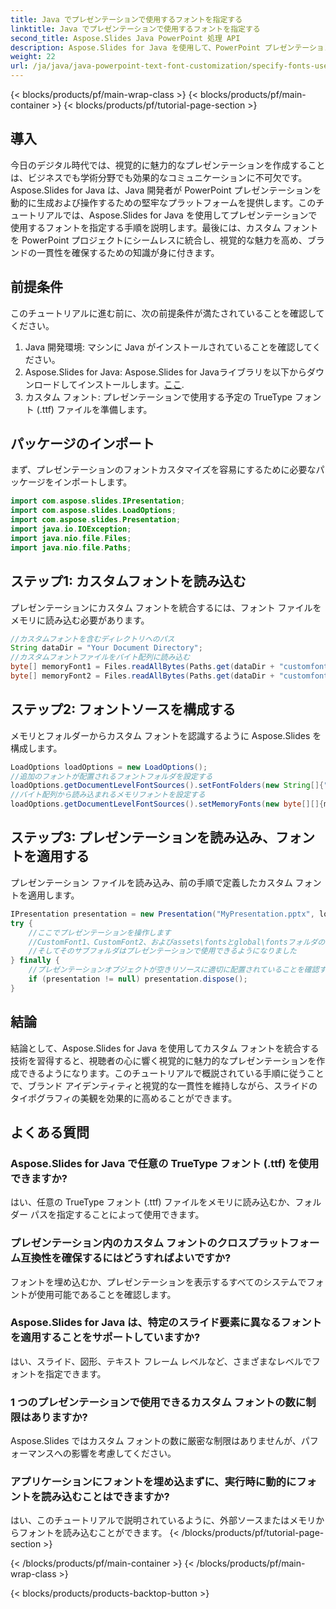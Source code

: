 ```yaml
---
title: Java でプレゼンテーションで使用するフォントを指定する
linktitle: Java でプレゼンテーションで使用するフォントを指定する
second_title: Aspose.Slides Java PowerPoint 処理 API
description: Aspose.Slides for Java を使用して、PowerPoint プレゼンテーションでカスタム フォントを指定する方法を学びます。ユニークなタイポグラフィでスライドを簡単に強化できます。
weight: 22
url: /ja/java/java-powerpoint-text-font-customization/specify-fonts-used-presentation-java/
---
```


{< blocks/products/pf/main-wrap-class >}
{< blocks/products/pf/main-container >}
{< blocks/products/pf/tutorial-page-section >}

## 導入
今日のデジタル時代では、視覚的に魅力的なプレゼンテーションを作成することは、ビジネスでも学術分野でも効果的なコミュニケーションに不可欠です。Aspose.Slides for Java は、Java 開発者が PowerPoint プレゼンテーションを動的に生成および操作するための堅牢なプラットフォームを提供します。このチュートリアルでは、Aspose.Slides for Java を使用してプレゼンテーションで使用するフォントを指定する手順を説明します。最後には、カスタム フォントを PowerPoint プロジェクトにシームレスに統合し、視覚的な魅力を高め、ブランドの一貫性を確保するための知識が身に付きます。
## 前提条件
このチュートリアルに進む前に、次の前提条件が満たされていることを確認してください。
1. Java 開発環境: マシンに Java がインストールされていることを確認してください。
2.  Aspose.Slides for Java: Aspose.Slides for Javaライブラリを以下からダウンロードしてインストールします。[ここ](https://releases.aspose.com/slides/java/).
3. カスタム フォント: プレゼンテーションで使用する予定の TrueType フォント (.ttf) ファイルを準備します。

## パッケージのインポート
まず、プレゼンテーションのフォントカスタマイズを容易にするために必要なパッケージをインポートします。
```java
import com.aspose.slides.IPresentation;
import com.aspose.slides.LoadOptions;
import com.aspose.slides.Presentation;
import java.io.IOException;
import java.nio.file.Files;
import java.nio.file.Paths;
```
## ステップ1: カスタムフォントを読み込む
プレゼンテーションにカスタム フォントを統合するには、フォント ファイルをメモリに読み込む必要があります。
```java
//カスタムフォントを含むディレクトリへのパス
String dataDir = "Your Document Directory";
//カスタムフォントファイルをバイト配列に読み込む
byte[] memoryFont1 = Files.readAllBytes(Paths.get(dataDir + "customfonts\\CustomFont1.ttf"));
byte[] memoryFont2 = Files.readAllBytes(Paths.get(dataDir + "customfonts\\CustomFont2.ttf"));
```
## ステップ2: フォントソースを構成する
メモリとフォルダーからカスタム フォントを認識するように Aspose.Slides を構成します。
```java
LoadOptions loadOptions = new LoadOptions();
//追加のフォントが配置されるフォントフォルダを設定する
loadOptions.getDocumentLevelFontSources().setFontFolders(new String[]{"assets\\fonts", "global\\fonts"});
//バイト配列から読み込まれるメモリフォントを設定する
loadOptions.getDocumentLevelFontSources().setMemoryFonts(new byte[][]{memoryFont1, memoryFont2});
```
## ステップ3: プレゼンテーションを読み込み、フォントを適用する
プレゼンテーション ファイルを読み込み、前の手順で定義したカスタム フォントを適用します。
```java
IPresentation presentation = new Presentation("MyPresentation.pptx", loadOptions);
try {
    //ここでプレゼンテーションを操作します
    //CustomFont1、CustomFont2、およびassets\fontsとglobal\fontsフォルダのフォント
    //そしてそのサブフォルダはプレゼンテーションで使用できるようになりました
} finally {
    //プレゼンテーションオブジェクトが空きリソースに適切に配置されていることを確認する
    if (presentation != null) presentation.dispose();
}
```

## 結論
結論として、Aspose.Slides for Java を使用してカスタム フォントを統合する技術を習得すると、視聴者の心に響く視覚的に魅力的なプレゼンテーションを作成できるようになります。このチュートリアルで概説されている手順に従うことで、ブランド アイデンティティと視覚的な一貫性を維持しながら、スライドのタイポグラフィの美観を効果的に高めることができます。

## よくある質問
### Aspose.Slides for Java で任意の TrueType フォント (.ttf) を使用できますか?
はい、任意の TrueType フォント (.ttf) ファイルをメモリに読み込むか、フォルダー パスを指定することによって使用できます。
### プレゼンテーション内のカスタム フォントのクロスプラットフォーム互換性を確保するにはどうすればよいですか?
フォントを埋め込むか、プレゼンテーションを表示するすべてのシステムでフォントが使用可能であることを確認します。
### Aspose.Slides for Java は、特定のスライド要素に異なるフォントを適用することをサポートしていますか?
はい、スライド、図形、テキスト フレーム レベルなど、さまざまなレベルでフォントを指定できます。
### 1 つのプレゼンテーションで使用できるカスタム フォントの数に制限はありますか?
Aspose.Slides ではカスタム フォントの数に厳密な制限はありませんが、パフォーマンスへの影響を考慮してください。
### アプリケーションにフォントを埋め込まずに、実行時に動的にフォントを読み込むことはできますか?
はい、このチュートリアルで説明されているように、外部ソースまたはメモリからフォントを読み込むことができます。
{< /blocks/products/pf/tutorial-page-section >}

{< /blocks/products/pf/main-container >}
{< /blocks/products/pf/main-wrap-class >}

{< blocks/products/products-backtop-button >}
